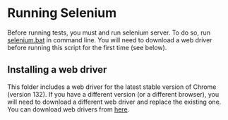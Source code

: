 # Running Selenium
Before running tests, you must and run selenium server. To do so, run [selenium.bat](selenium.bat) in command line. You will need to download a web driver before running this script for the first time (see below). 

## Installing a web driver
This folder includes a web driver for the latest stable version of Chrome (version 132). If you have a different version (or a different browser), you will need to download a different web driver and replace the existing one. You can download web drivers from [here](https://www.selenium.dev/downloads/#:~:text=Browsers).